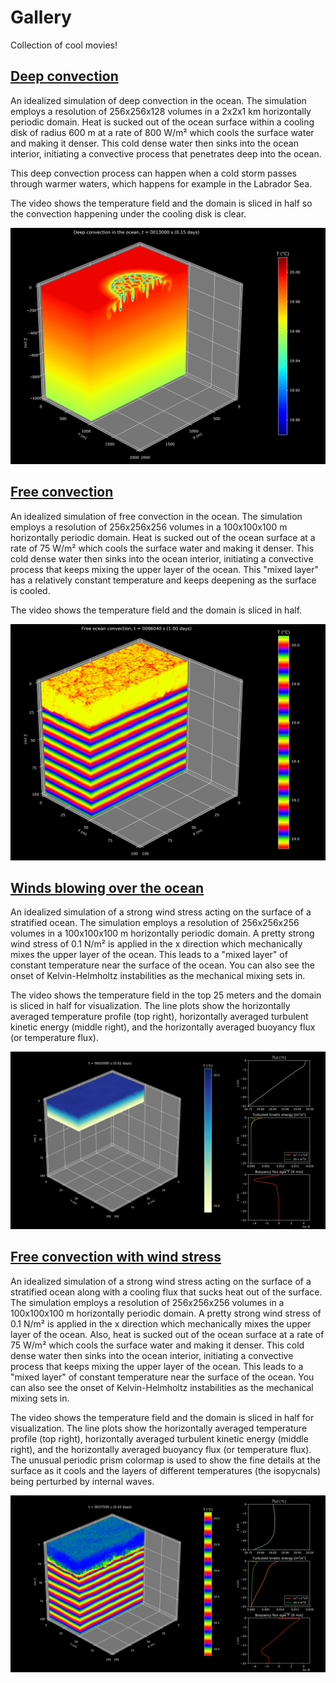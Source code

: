 # Gallery

Collection of cool movies!

## [Deep convection](https://www.youtube.com/watch?v=kpUrxnKKMjI)

An idealized simulation of deep convection in the ocean. The simulation employs a resolution of 256x256x128 volumes in
a 2x2x1 km horizontally periodic domain. Heat is sucked out of the ocean surface within a cooling disk of radius 600 m
at a rate of 800 W/m² which cools the surface water and making it denser. This cold dense water then sinks into the
ocean interior, initiating a convective process that penetrates deep into the ocean.

This deep convection process can happen when a cold storm passes through warmer waters, which happens for example in
the Labrador Sea.

The video shows the temperature field and the domain is sliced in half so the convection happening under the cooling
disk is clear.

[![Watch deep convection in action](https://raw.githubusercontent.com/ali-ramadhan/ali-ramadhan.Github.io/master/img/surface_temp_3d_00130_halfsize.png)](https://www.youtube.com/watch?v=kpUrxnKKMjI)


## [Free convection](https://www.youtube.com/watch?v=yq4op9h3xcU)

An idealized simulation of free convection in the ocean. The simulation employs a resolution of 256x256x256 volumes in
a 100x100x100 m horizontally periodic domain. Heat is sucked out of the ocean surface at a rate of 75 W/m² which cools
the surface water and making it denser. This cold dense water then sinks into the ocean interior, initiating a
convective process that keeps mixing the upper layer of the ocean. This "mixed layer" has a relatively constant
temperature and keeps deepening as the surface is cooled.

The video shows the temperature field and the domain is sliced in half.

[![Watch free convection in action](https://raw.githubusercontent.com/ali-ramadhan/ali-ramadhan.Github.io/master/img/free_convection_0956.png)](https://www.youtube.com/watch?v=yq4op9h3xcU)


## [Winds blowing over the ocean](https://www.youtube.com/watch?v=IRncfbvuiy8)

An idealized simulation of a strong wind stress acting on the surface of a stratified ocean. The simulation employs a
resolution of 256x256x256 volumes in a 100x100x100 m horizontally periodic domain. A pretty strong wind stress of
0.1 N/m² is applied in the x direction which mechanically mixes the upper layer of the ocean. This leads to a "mixed
layer" of constant temperature near the surface of the ocean. You can also see the onset of Kelvin-Helmholtz
instabilities as the mechanical mixing sets in.

The video shows the temperature field in the top 25 meters and the domain is sliced in half for visualization. The line
plots show the horizontally averaged temperature profile (top right), horizontally averaged turbulent kinetic energy
(middle right), and the horizontally averaged buoyancy flux (or temperature flux).

[![Watch winds blowing over the ocean](https://raw.githubusercontent.com/ali-ramadhan/ali-ramadhan.Github.io/master/img/wind_stress_0400.png)](https://www.youtube.com/watch?v=IRncfbvuiy8)


## [Free convection with wind stress](https://www.youtube.com/watch?v=ob6OMQgPfI4)

An idealized simulation of a strong wind stress acting on the surface of a stratified ocean along with a cooling flux
that sucks heat out of the surface. The simulation employs a resolution of 256x256x256 volumes in a 100x100x100 m
horizontally periodic domain. A pretty strong wind stress of 0.1 N/m² is applied in the x direction which mechanically
mixes the upper layer of the ocean. Also, heat is sucked out of the ocean surface at a rate of 75 W/m² which cools the
surface water and making it denser. This cold dense water then sinks into the ocean interior, initiating a convective
process that keeps mixing the upper layer of the ocean. This leads to a "mixed layer" of constant temperature near the
surface of the ocean. You can also see the onset of Kelvin-Helmholtz instabilities as the mechanical mixing sets in.

The video shows the temperature field and the domain is sliced in half for visualization. The line plots show the
horizontally averaged temperature profile (top right), horizontally averaged turbulent kinetic energy (middle right),
and the horizontally averaged buoyancy flux (or temperature flux). The unusual periodic prism colormap is used to show
the fine details at the surface as it cools and the layers of different temperatures (the isopycnals) being perturbed
by internal waves.

[![Watch free convection with wind stress in action](https://raw.githubusercontent.com/ali-ramadhan/ali-ramadhan.Github.io/master/img/wind_stress_unstable_7500.png)](https://www.youtube.com/watch?v=ob6OMQgPfI4)

